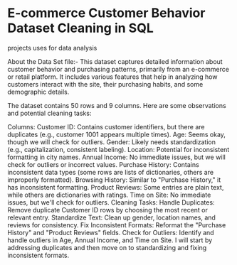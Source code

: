 # E-commerce Customer Behavior Dataset Cleaning in SQL
projects uses for data analysis

About the Data Set file:-
This dataset captures detailed information about customer behavior and purchasing patterns, primarily from an e-commerce or retail platform. It includes various features that help in analyzing how customers interact with the site, their purchasing habits, and some demographic details. 

The dataset contains 50 rows and 9 columns. Here are some observations and potential cleaning tasks:

Columns:
Customer ID: Contains customer identifiers, but there are duplicates (e.g., customer 1001 appears multiple times).
Age: Seems okay, though we will check for outliers.
Gender: Likely needs standardization (e.g., capitalization, consistent labeling).
Location: Potential for inconsistent formatting in city names.
Annual Income: No immediate issues, but we will check for outliers or incorrect values.
Purchase History: Contains inconsistent data types (some rows are lists of dictionaries, others are improperly formatted).
Browsing History: Similar to "Purchase History," it has inconsistent formatting.
Product Reviews: Some entries are plain text, while others are dictionaries with ratings.
Time on Site: No immediate issues, but we'll check for outliers.
Cleaning Tasks:
Handle Duplicates: Remove duplicate Customer ID rows by choosing the most recent or relevant entry.
Standardize Text: Clean up gender, location names, and reviews for consistency.
Fix Inconsistent Formats: Reformat the "Purchase History" and "Product Reviews" fields.
Check for Outliers: Identify and handle outliers in Age, Annual Income, and Time on Site.
I will start by addressing duplicates and then move on to standardizing and fixing inconsistent formats. 

